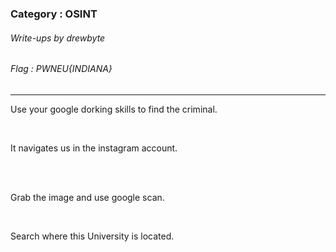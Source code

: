 ### Category : OSINT
###### Write-ups by drewbyte
###### Flag : PWNEU{INDIANA}
---

Use your google dorking skills to find the criminal.



<br>
<img src="https://github.com/drew-byte/pwneu-writeups/blob/main/00x8%20saved%20images/Pasted%20image%2020240318145618.png" alt="">
 <br>
 
 
It navigates us in the instagram account.


<br>
<img src="https://github.com/drew-byte/pwneu-writeups/blob/main/00x8%20saved%20images/Pasted%20image%2020240318145700.png" alt="">
 <br>
 
 
<br>
<img src="https://github.com/drew-byte/pwneu-writeups/blob/main/00x8%20saved%20images/Pasted%20image%2020240318145725.png" alt="">
 <br>
 
 

Grab the image and use google scan.


<br>
<img src="https://github.com/drew-byte/pwneu-writeups/blob/main/00x8%20saved%20images/Pasted%20image%2020240318145919.png" alt="">
 <br>
 
 
Search where this University is located.


<br>
<img src="https://github.com/drew-byte/pwneu-writeups/blob/main/00x8%20saved%20images/Pasted%20image%2020240318150003.png" alt="">
 <br>
 
 